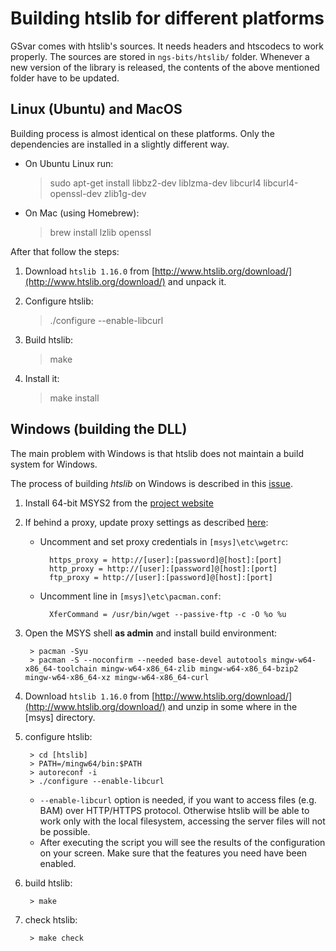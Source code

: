 # Building htslib for different platforms

GSvar comes with htslib's sources. It needs headers and htscodecs to work properly. The sources are stored in `ngs-bits/htslib/` folder. Whenever a new version of the library is released, the contents of the above mentioned folder have to be updated.

## <a name="linux_mac"></a>Linux (Ubuntu) and MacOS

Building process is almost identical on these platforms. Only the dependencies are installed in a slightly different way. 

 - On Ubuntu Linux run:

	> sudo apt-get install libbz2-dev liblzma-dev libcurl4 libcurl4-openssl-dev zlib1g-dev


 - On Mac (using Homebrew):

	> brew install lzlib openssl


After that follow the steps:

1. Download `htslib 1.16.0` from [http://www.htslib.org/download/](http://www.htslib.org/download/) and unpack it.

2. Configure htslib:

    > ./configure --enable-libcurl

3. Build htslib:

    > make

4. Install it:

    > make install


## <a name="windows"></a>Windows (building the DLL)

The main problem with Windows is that htslib does not maintain a build system for Windows.  

The process of building *htslib* on Windows is described in this [issue](https://github.com/samtools/htslib/issues/907).  


1. Install 64-bit MSYS2 from the [project website](https://msys2.github.io/)

2. If behind a proxy, update proxy settings as described [here](https://stackoverflow.com/questions/29783065/msys2-pacman-cant-update-packages-through-corporate-firewall9):
	- Uncomment and set proxy credentials in `[msys]\etc\wgetrc`:
	
			https_proxy = http://[user]:[password]@[host]:[port]
			http_proxy = http://[user]:[password]@[host]:[port]
			ftp_proxy = http://[user]:[password]@[host]:[port]
	- Uncomment line in `[msys]\etc\pacman.conf`:
	
			XferCommand = /usr/bin/wget --passive-ftp -c -O %o %u


3. Open the MSYS shell **as admin** and install build environment:

		> pacman -Syu
		> pacman -S --noconfirm --needed base-devel autotools mingw-w64-x86_64-toolchain mingw-w64-x86_64-zlib mingw-w64-x86_64-bzip2 mingw-w64-x86_64-xz mingw-w64-x86_64-curl

4. Download `htslib 1.16.0` from [http://www.htslib.org/download/](http://www.htslib.org/download/) and unzip in some where in the [msys] directory.

5. configure htslib:
	
		> cd [htslib]
		> PATH=/mingw64/bin:$PATH
		> autoreconf -i
		> ./configure --enable-libcurl
    - `--enable-libcurl` option is needed, if you want to access files (e.g. BAM) over HTTP/HTTPS protocol. Otherwise htslib will be able to work only with the local filesystem, accessing the server files will not be possible.
    - After executing the script you will see the results of the configuration on your screen. Make sure that the features you need have been enabled.

6. build htslib:

		> make
	
7. check htslib:

		> make check

